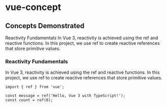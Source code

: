 # vue-concept

## Concepts Demonstrated

Reactivity Fundamentals
In Vue 3, reactivity is achieved using the ref and reactive functions. In this project, we use ref to create reactive references that store primitive values.

### Reactivity Fundamentals

In Vue 3, reactivity is achieved using the ref and reactive functions. In this project, we use ref to create reactive references that store primitive values.

```
import { ref } from 'vue';

const message = ref('Hello, Vue 3 with TypeScript!');
const count = ref(0);
```
